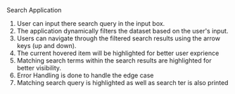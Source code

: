 Search Application

1. User can input there search query in the input box.
2. The application dynamically filters the dataset based on the user's input.
3. Users can navigate through the filtered search results using the arrow keys (up and down).
4. The current hovered item will be highlighted for better user exprience
5. Matching search terms within the search results are highlighted for better visibility.
6. Error Handling is done to handle the edge case
7. Matching search query is highlighted as well as search ter is also printed
